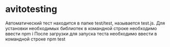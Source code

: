 # avitotesting
Автоматический тест находится в папке test/test, называется test.js.
Для установки необходимых библиотек в командной строке необходимо ввести npm i
После загрузки для запуска теста необходимо ввести в командной строке npm test
